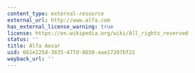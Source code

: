 ```yaml
---
content_type: external-resource
external_url: http://www.alfa.com
has_external_license_warning: true
license: https://en.wikipedia.org/wiki/All_rights_reserved
status: ''
title: Alfa Aesar
uid: 661e225d-3835-477d-8650-aae17207bf22
wayback_url: ''
---
```

